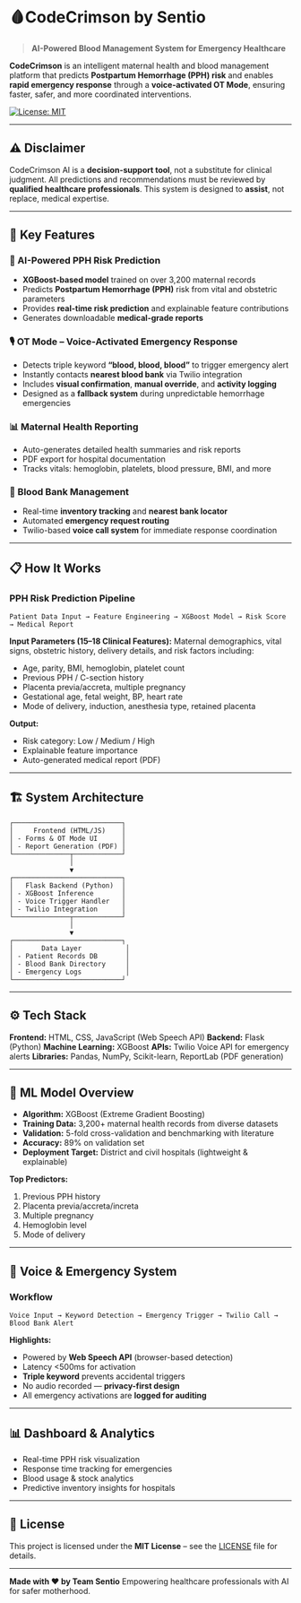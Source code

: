 # 🩸CodeCrimson by Sentio

> **AI-Powered Blood Management System for Emergency Healthcare**

**CodeCrimson** is an intelligent maternal health and blood management platform that predicts **Postpartum Hemorrhage (PPH) risk** and enables **rapid emergency response** through a **voice-activated OT Mode**, ensuring faster, safer, and more coordinated interventions.

[![License: MIT](https://img.shields.io/badge/License-MIT-yellow.svg)](https://opensource.org/licenses/MIT)

---

## ⚠️ Disclaimer

CodeCrimson AI is a **decision-support tool**, not a substitute for clinical judgment.
All predictions and recommendations must be reviewed by **qualified healthcare professionals**.
This system is designed to **assist**, not replace, medical expertise.

---

## 🌟 Key Features

### 🤖 AI-Powered PPH Risk Prediction

* **XGBoost-based model** trained on over 3,200 maternal records
* Predicts **Postpartum Hemorrhage (PPH)** risk from vital and obstetric parameters
* Provides **real-time risk prediction** and explainable feature contributions
* Generates downloadable **medical-grade reports**

### 🎙️ OT Mode – Voice-Activated Emergency Response

* Detects triple keyword **“blood, blood, blood”** to trigger emergency alert
* Instantly contacts **nearest blood bank** via Twilio integration
* Includes **visual confirmation**, **manual override**, and **activity logging**
* Designed as a **fallback system** during unpredictable hemorrhage emergencies

### 📊 Maternal Health Reporting

* Auto-generates detailed health summaries and risk reports
* PDF export for hospital documentation
* Tracks vitals: hemoglobin, platelets, blood pressure, BMI, and more

### 🏥 Blood Bank Management

* Real-time **inventory tracking** and **nearest bank locator**
* Automated **emergency request routing**
* Twilio-based **voice call system** for immediate response coordination

---

## 📋 How It Works

### PPH Risk Prediction Pipeline

```
Patient Data Input → Feature Engineering → XGBoost Model → Risk Score → Medical Report
```

**Input Parameters (15–18 Clinical Features):**
Maternal demographics, vital signs, obstetric history, delivery details, and risk factors including:

* Age, parity, BMI, hemoglobin, platelet count
* Previous PPH / C-section history
* Placenta previa/accreta, multiple pregnancy
* Gestational age, fetal weight, BP, heart rate
* Mode of delivery, induction, anesthesia type, retained placenta

**Output:**

* Risk category: Low / Medium / High
* Explainable feature importance
* Auto-generated medical report (PDF)

---

## 🏗️ System Architecture

```
┌───────────────────────────┐
│     Frontend (HTML/JS)    │
│ - Forms & OT Mode UI      │
│ - Report Generation (PDF) │
└──────────────┬────────────┘
               │
               ▼
┌───────────────────────────┐
│   Flask Backend (Python)  │
│ - XGBoost Inference       │
│ - Voice Trigger Handler   │
│ - Twilio Integration      │
└──────────────┬────────────┘
               │
               ▼
┌───────────────────────────┐
│       Data Layer           │
│ - Patient Records DB       │
│ - Blood Bank Directory     │
│ - Emergency Logs           │
└───────────────────────────┘
```

---

## ⚙️ Tech Stack

**Frontend:** HTML, CSS, JavaScript (Web Speech API)
**Backend:** Flask (Python)
**Machine Learning:** XGBoost
**APIs:** Twilio Voice API for emergency alerts
**Libraries:** Pandas, NumPy, Scikit-learn, ReportLab (PDF generation)

---

## 🧠 ML Model Overview

* **Algorithm:** XGBoost (Extreme Gradient Boosting)
* **Training Data:** 3,200+ maternal health records from diverse datasets
* **Validation:** 5-fold cross-validation and benchmarking with literature
* **Accuracy:** 89% on validation set
* **Deployment Target:** District and civil hospitals (lightweight & explainable)

**Top Predictors:**

1. Previous PPH history
2. Placenta previa/accreta/increta
3. Multiple pregnancy
4. Hemoglobin level
5. Mode of delivery

---

## 🎤 Voice & Emergency System

### Workflow

```
Voice Input → Keyword Detection → Emergency Trigger → Twilio Call → Blood Bank Alert
```

**Highlights:**

* Powered by **Web Speech API** (browser-based detection)
* Latency <500ms for activation
* **Triple keyword** prevents accidental triggers
* No audio recorded — **privacy-first design**
* All emergency activations are **logged for auditing**

---

## 📊 Dashboard & Analytics

* Real-time PPH risk visualization
* Response time tracking for emergencies
* Blood usage & stock analytics
* Predictive inventory insights for hospitals

---

## 📜 License

This project is licensed under the **MIT License** – see the [LICENSE](LICENSE) file for details.

---

**Made with ❤️ by Team Sentio**
Empowering healthcare professionals with AI for safer motherhood.
